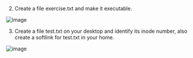 
2. Create a file exercise.txt and make it  executable.

![image](https://github.com/Pandi0906/Linux_Training_Program_Assignments/assets/65610375/fd579160-d242-48c8-9ba7-8677bfab88f4)




3. Create a file test.txt on your desktop and identify its inode number, also create a softlink
   for test.txt in your home.

![image](https://github.com/Pandi0906/Linux_Training_Program_Assignments/assets/65610375/ca3e81d0-0c05-4add-8180-a657ad3d4b43)

